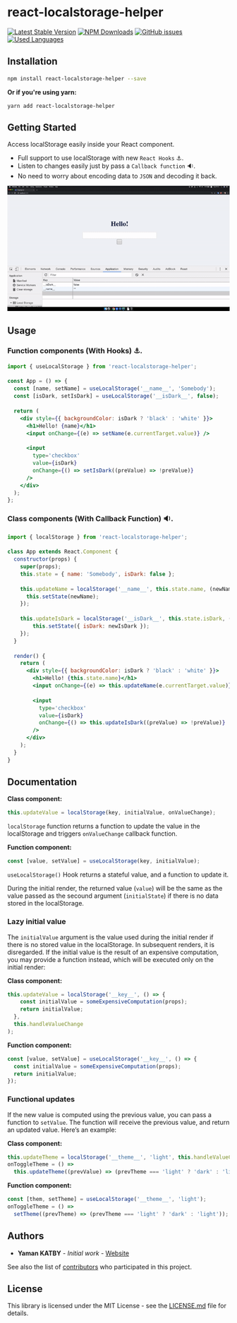 # react-localstorage-helper

[![Latest Stable Version](https://img.shields.io/npm/v/react-localstorage-helper.svg)](https://www.npmjs.com/package/react-localstorage-helper)
[![NPM Downloads](https://img.shields.io/npm/dm/react-localstorage-helper.svg)](https://www.npmjs.com/package/react-localstorage-helper)
[![GitHub issues](https://img.shields.io/github/issues-raw/yamankatby/react-localstorage-helper.svg)](https://github.com/yamankatby/react-localstorage-helper/issues)
[![Used Languages](https://img.shields.io/github/languages/top/yamankatby/react-localstorage-helper.svg)](https://github.com/yamankatby/react-localstorage-helper/issues)

## Installation


```bash
npm install react-localstorage-helper --save
```
**Or if you're using yarn:**

```
yarn add react-localstorage-helper
```

## Getting Started

Access localStorage easily inside your React component.
- Full support to use localStorage with new `React Hooks` ⚓.
- Listen to changes easily just by pass a `Callback function` 🔉.
- No need to worry about encoding data to `JSON` and decoding it back.

![react-localstorage-helper Overview](https://raw.githubusercontent.com/yamankatby/react-localstorage-helper/master/overview.gif)

## Usage

### Function components (With Hooks) ⚓.

```jsx harmony
import { useLocalStorage } from 'react-localstorage-helper';

const App = () => {
  const [name, setName] = useLocalStorage('__name__', 'Somebody');
  const [isDark, setIsDark] = useLocalStorage('__isDark__', false);

  return (
    <div style={{ backgroundColor: isDark ? 'black' : 'white' }}>
      <h1>Hello! {name}</h1>
      <input onChange={(e) => setName(e.currentTarget.value)} />

      <input
        type='checkbox'
        value={isDark}
        onChange={() => setIsDark((preValue) => !preValue)}
      />
    </div>
  );
};

```

### Class components (With Callback Function) 🔉.

```jsx harmony
import { localStorage } from 'react-localstorage-helper';

class App extends React.Component {
  constructor(props) {
    super(props);
    this.state = { name: 'Somebody', isDark: false };

    this.updateName = localStorage('__name__', this.state.name, (newName) => {
      this.setState(newName);
    });

    this.updateIsDark = localStorage('__isDark__', this.state.isDark, (newIsDark) => {
        this.setState({ isDark: newIsDark });
    });
  }

  render() {
    return (
      <div style={{ backgroundColor: isDark ? 'black' : 'white' }}>
        <h1>Hello! {this.state.name}</h1>
        <input onChange={(e) => this.updateName(e.currentTarget.value)} />

        <input
          type='checkbox'
          value={isDark}
          onChange={() => this.updateIsDark((preValue) => !preValue)}
        />
      </div>
    );
  }
}

```

## Documentation

**Class component:**

```js
this.updateValue = localStorage(key, initialValue, onValueChange);
```

`localStorage` function returns a function to update the value in the localStorage and triggers `onValueChange` callback function.

**Function component:**

```js
const [value, setValue] = useLocalStorage(key, initialValue);
```

`useLocalStorage()` Hook returns a stateful value, and a function to update it.

During the initial render, the returned value (`value`) will be the same as the value passed as the secound argument (`initialState`) if there is no data stored in the localStorage.

### Lazy initial value

The `initialValue` argument is the value used during the initial render if there is no stored value in the localStorage. In subsequent renders, it is disregarded. If the initial value is the result of an expensive computation, you may provide a function instead, which will be executed only on the initial render:

**Class component:**

```js
this.updateValue = localStorage('__key__', () => {
    const initialValue = someExpensiveComputation(props);
    return initialValue;
  },
  this.handleValueChange
);
```

**Function component:**

```js
const [value, setValue] = useLocalStorage('__key__', () => {
  const initialValue = someExpensiveComputation(props);
  return initialValue;
});
```

### Functional updates
If the new value is computed using the previous value, you can pass a function to `setValue`. The function will receive the previous value, and return an updated value. Here’s an example:

**Class component:**

```js
this.updateTheme = localStorage('__theme__', 'light', this.handleValueChange); 
onToggleTheme = () =>
  this.updateTheme((prevValue) => (prevTheme === 'light' ? 'dark' : 'light'));
```

**Function component:**

```js
const [them, setTheme] = useLocalStorage('__theme__', 'light');
onToggleTheme = () =>
  setTheme((prevTheme) => (prevTheme === 'light' ? 'dark' : 'light'));
```
## Authors

* **Yaman KATBY** - *Initial work* - [Website](https://yaman.idewaxa.com/)

See also the list of [contributors](https://github.com/yamankatby/redux-immutable-helper/contributors) who participated in this project.

## License

This library is licensed under the MIT License - see the [LICENSE.md](LICENSE.md) file for details.
